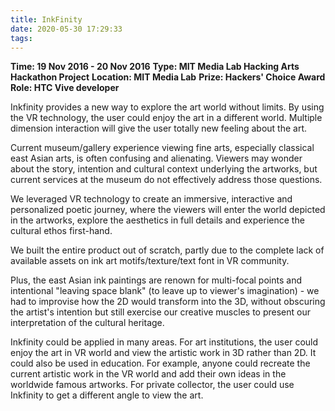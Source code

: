 ```yaml
---
title: InkFinity
date: 2020-05-30 17:29:33
tags:
---
```


**Time: 19 Nov 2016 - 20 Nov 2016**
**Type: MIT Media Lab Hacking Arts Hackathon Project**
**Location: MIT Media Lab**
**Prize: Hackers\' Choice Award**
**Role: HTC Vive developer**

Inkfinity provides a new way to explore the art world without limits. By using the VR technology, the user could enjoy the art in a different world. Multiple dimension interaction will give the user totally new feeling about the art. 


Current museum/gallery experience viewing fine arts, especially classical east Asian arts, is often confusing and alienating. Viewers may wonder about the story, intention and cultural context underlying the artworks, but current services at the museum do not effectively address those questions. ​


We leveraged VR technology to create an immersive, interactive and personalized poetic journey, where the viewers will enter the world depicted in the artworks, explore the aesthetics in full details and experience the cultural ethos first-hand.

We built the entire product out of scratch, partly due to the complete lack of available assets on ink art motifs/texture/text font in VR community.

Plus, the east Asian ink paintings are renown for multi-focal points and intentional "leaving space blank" (to leave up to viewer\'s imagination) - we had to improvise how the 2D would transform into the 3D, without obscuring the artist's intention but still exercise our creative muscles to present our interpretation of the cultural heritage.


Inkfinity could be applied in many areas. For art institutions, the user could enjoy the art in VR world and view the artistic work in 3D rather than 2D. It could also be used in education. For example, anyone could recreate the current artistic work in the VR world and add their own ideas in the worldwide famous artworks. For private collector, the user could use Inkfinity to get a different angle to view the art.
